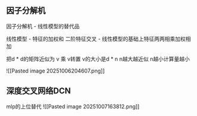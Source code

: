 ## 因子分解机
因子分解机 - 线性模型的替代品

线性模型 - 特征的加权和
二阶特征交叉 - 线性模型的基础上特征两两相乘加权相加

把d * d的矩阵近似为 v 乘 v转置 v的大小是d * n n越大越近似 n越小计算量越小

![[Pasted image 20251006204607.png]]

## 深度交叉网络DCN
mlp的上位替代
![[Pasted image 20251007163812.png]]